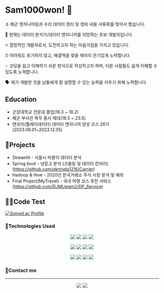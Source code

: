 # Sam1000won! 👋
⚓️ 해군 엔지니어링과 수리 데이터 정리 및 정비 내용 서류화를 맞아서 했습니다. 

🐬 현재는 데이터 분석가/데이터 엔지니어를 지망하는 초보 개발자입니다. 

🔥 열정적인 개발자로서, 도전하고자 하는 마음가짐을 가지고 있습니다.

⏰ 어려워도 포기하지 않고, 해결책을 찾을 때까지 끈기있게 노력합니다.

💡 코딩을 쉽고 이해하기 쉬운 방식으로 작성하고자 하며, 다른 사람들도 쉽게 이해할 수 있도록 노력합니다.

🗣️ 제가 개발한 것을 남들에게 잘 설명할 수 있는 능력을 키우기 위해 노력합니다

## Education
* 군장대학교 전문대 졸업(16.3 ~ 18.2)
* 해군 부사관 복무 중사 제대(18.5 ~ 23.5)
* 엔코아(플레이데이터) 데이터 엔지니어 양성 코스 26기(2023.06.01~2023.12.05)

## 🐳Projects
* Streamlit - 서울시 따릉이 데이터 분석
* Spring boot - 냉장고 분석 (크롤링 및 데이터 전처리)(https://github.com/qkrtnqls1216/Carrier)
* Hadoop & Hive - 2020년 한국거래소 주식 시장 분석 및 예측
* Final Project(MyTravel) - 국내 여행 코스 추천 서비스 (https://github.com/DJMLteam2/DP_Service)

## 🧑‍💻Code Test
[![Solved.ac Profile](http://mazassumnida.wtf/api/v2/generate_badge?boj=gkswldnd)](https://solved.ac/gkswldnd/)

### 🦾Technologies Used

<div align=center>
  <a href="https://www.python.org/" target="_blank"><img src="https://img.shields.io/badge/Python-3776AB?style=for-the-badge&logo=python&logoColor=white"/></a>
  <a href="https://pandas.pydata.org/" target="_blank"><img src="https://img.shields.io/badge/Pandas-150458?style=for-the-badge&logo=pandas&logoColor=white"/></a>
  <a href="https://scikit-learn.org/stable/" target="_blank"><img src="https://img.shields.io/badge/Scikit_learn-F7931E?style=for-the-badge&logo=scikit-learn&logoColor=white"/></a>
  <a href="https://www.tensorflow.org/" target="_blank"><img src="https://img.shields.io/badge/Tensorflow-FF6F00?style=for-the-badge&logo=tensorflow&logoColor=white"/></a>
  <br>
  
  <a href="https://oracle.com/java/" target="_blank"><img src="https://img.shields.io/badge/Java-437291?style=for-the-badge&logo=OpenJDK&logoColor=white"></a>
  <a href="https://spring.io/projects/spring-boot" target="_blank"><img src="https://img.shields.io/badge/Spring Boot-6DB33F?style=for-the-badge&logo=springboot&logoColor=white"/></a>
  <a href="https://www.mysql.com/" target="_blank"><img src="https://img.shields.io/badge/MySQL-4479A1?style=for-the-badge&logo=mysql&logoColor=white"/></a>
  <a href="https://mariadb.org/" target="_blank"><img src="https://img.shields.io/badge/mariaDB-003545?style=for-the-badge&logo=mariaDB&logoColor=white"></a>
  <br>
  
  <a href="https://ubuntu.com/" target="_blank"><img src="https://img.shields.io/badge/Ubuntu-E95420?style=for-the-badge&logo=ubuntu&logoColor=white"/></a>
  <a href="https://www.docker.com/" target="_blank"><img src="https://img.shields.io/badge/Docker-2496ED?style=for-the-badge&logo=docker&logoColor=white"/></a>
  <a href="https://aws.amazon.com/" target="_blank"><img src="https://img.shields.io/badge/Amazon_AWS-232F3E?style=for-the-badge&logo=Amazon AWS&logoColor=white"/></a>
  <a href="https://pypi.org/" target="_blank"><img src="https://img.shields.io/badge/Pypi-3775A9?style=for-the-badge&logo=pypi&logoColor=white"/></a>
</div>


### 📡Contact me
-----------------------------------
<div align=center>
  <a href="https://mail.google.com" target="_blank"><img src="https://img.shields.io/badge/wldnd4081@gmail.com-EA4335?style=for-the-badge&logo=Gmail&logoColor=white"/></a>
  <a href="https://sam1000won.github.io/" target="_blank"><img src="https://img.shields.io/badge/Github_pages-222222?style=for-the-badge&logo=GitHub Pages&logoColor=white"/></a>
</div>
